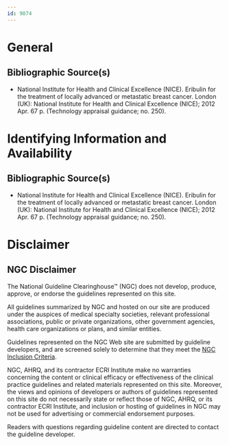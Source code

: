 ```yaml
---
id: 9074
---
```


# General

## Bibliographic Source(s)

- National Institute for Health and Clinical Excellence (NICE). Eribulin for the treatment of locally advanced or metastatic breast cancer. London (UK): National Institute for Health and Clinical Excellence (NICE); 2012 Apr. 67 p. (Technology appraisal guidance; no. 250).

# Identifying Information and Availability

## Bibliographic Source(s)

- National Institute for Health and Clinical Excellence (NICE). Eribulin for the treatment of locally advanced or metastatic breast cancer. London (UK): National Institute for Health and Clinical Excellence (NICE); 2012 Apr. 67 p. (Technology appraisal guidance; no. 250).

# Disclaimer

## NGC Disclaimer

The National Guideline Clearinghouse™ (NGC) does not develop, produce, approve, or endorse the guidelines represented on this site.

All guidelines summarized by NGC and hosted on our site are produced under the auspices of medical specialty societies, relevant professional associations, public or private organizations, other government agencies, health care organizations or plans, and similar entities.

Guidelines represented on the NGC Web site are submitted by guideline developers, and are screened solely to determine that they meet the [NGC Inclusion Criteria](/help-and-about/summaries/inclusion-criteria).

NGC, AHRQ, and its contractor ECRI Institute make no warranties concerning the content or clinical efficacy or effectiveness of the clinical practice guidelines and related materials represented on this site. Moreover, the views and opinions of developers or authors of guidelines represented on this site do not necessarily state or reflect those of NGC, AHRQ, or its contractor ECRI Institute, and inclusion or hosting of guidelines in NGC may not be used for advertising or commercial endorsement purposes.

Readers with questions regarding guideline content are directed to contact the guideline developer.

